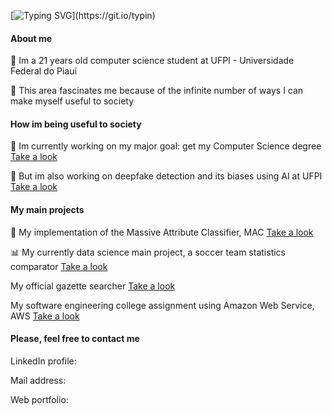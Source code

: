 [![Typing SVG](https://readme-typing-svg.herokuapp.com/?color=191970&size=30&center=true&vCenter=true&width=1000&lines=Hey+There!;Me+chamo+Carlos+Daniel.;Sou+um+entusiasta+de+IA+e+queria+te+mostrar+meus+projetos!)](https://git.io/typin)
<h4 align="left">About me</h4>
<p>👤 Im a 21 years old computer science student at UFPI - Universidade Federal do Piauí</p>
<p>🌟 This area fascinates me because of the infinite number of ways I can make myself useful to society</p>

<h4 align="left">How im being useful to society</h4>
<p>🔭 Im currently working on my major goal: get my Computer Science degree <a href=''>Take a look</a></p>
<p>🤖 But im also working on deepfake detection and its biases using AI at UFPI <a href=''>Take a look</a></p>

<h4 align="left">My main projects</h4>
<p>🔬 My implementation of the Massive Attribute Classifier, MAC <a href=''>Take a look</a></p>
<p>📊 My currently data science main project, a soccer team statistics comparator <a href=''>Take a look</a></p>
<p> My official gazette searcher <a href=''>Take a look</a></p>
<p> My software engineering college assignment using Amazon Web Service, AWS <a href=''>Take a look</a></p>

<h4 align="left">Please, feel free to contact me</h4>
<p>LinkedIn profile: </p>
<p>Mail address: </p>
<p>Web portfolio: </p>
